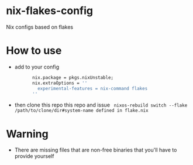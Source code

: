 # nix-flakes-config
Nix configs based on flakes


# How to use
- add to your config
```nix
          nix.package = pkgs.nixUnstable;
          nix.extraOptions = ''
            experimental-features = nix-command flakes
          ''
 ```
- then clone this repo this repo and issue 
``` nixos-rebuild switch --flake /path/to/clone/dir#system-name defined in flake.nix```

# Warning
- There are missing files that are non-free binaries that you'll have to provide yourself
